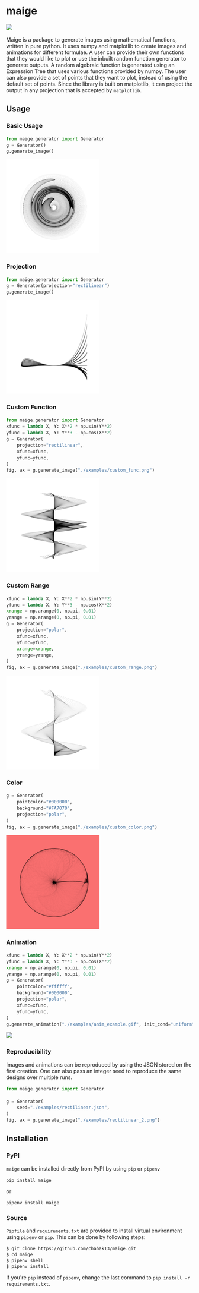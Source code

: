 # maige

<img src="https://raw.githubusercontent.com/chahak13/maige/main/examples/curiosity_2.png" width="60%">

Maige is a package to generate images using mathematical functions, written in pure python. It uses numpy and matplotlib to create images and animations for different formulae. A user can provide their own functions that they would like to plot or use the inbuilt random function generator to generate outputs. A random algebraic function is generated using an Expression Tree that uses various functions provided by numpy. The user can also provide a set of points that they want to plot, instead of using the default set of points. Since the library is built on matplotlib, it can project the output in any projection that is accepted by `matplotlib`.

## Usage
### Basic Usage

``` python
from maige.generator import Generator
g = Generator()
g.generate_image()
```

<!-- ![](./examples/ghost.png) -->
<img src="https://raw.githubusercontent.com/chahak13/maige/main/examples/ghost.png" width="50%">

### Projection

``` python
from maige.generator import Generator
g = Generator(projection="rectilinear")
g.generate_image()
```

<!-- ![](./examples/rectilinear.png) -->
<img src="https://raw.githubusercontent.com/chahak13/maige/main/examples/rectilinear.png" width="50%">

### Custom Function

``` python
from maige.generator import Generator
xfunc = lambda X, Y: X**2 * np.sin(Y**2)
yfunc = lambda X, Y: Y**3 - np.cos(X**2)
g = Generator(
    projection="rectilinear",
    xfunc=xfunc,
    yfunc=yfunc,
)
fig, ax = g.generate_image("./examples/custom_func.png")
```
<!-- ![](./examples/custom_func.png) -->
<img src="https://raw.githubusercontent.com/chahak13/maige/main/examples/custom_func.png" width="50%">

### Custom Range

``` python
xfunc = lambda X, Y: X**2 * np.sin(Y**2)
yfunc = lambda X, Y: Y**3 - np.cos(X**2)
xrange = np.arange(0, np.pi, 0.01)
yrange = np.arange(0, np.pi, 0.01)
g = Generator(
    projection="polar",
    xfunc=xfunc,
    yfunc=yfunc,
    xrange=xrange,
    yrange=yrange,
)
fig, ax = g.generate_image("./examples/custom_range.png")
```

<!-- ![](./examples/custom_range.png) -->
<img src="https://raw.githubusercontent.com/chahak13/maige/main/examples/custom_range.png" width="50%">

### Color

``` python
g = Generator(
    pointcolor="#000000",
    background="#FA7070",
    projection="polar",
)
fig, ax = g.generate_image("./examples/custom_color.png")
```
<!-- ![](./examples/custom_color.png) -->
<img src="https://raw.githubusercontent.com/chahak13/maige/main/examples/custom_color.png" width="50%">

### Animation

``` python
xfunc = lambda X, Y: X**2 * np.sin(Y**2)
yfunc = lambda X, Y: Y**3 - np.cos(X**2)
xrange = np.arange(0, np.pi, 0.01)
yrange = np.arange(0, np.pi, 0.01)
g = Generator(
    pointcolor="#ffffff",
    background="#000000",
    projection="polar",
    xfunc=xfunc,
    yfunc=yfunc,
)
g.generate_animation("./examples/anim_example.gif", init_cond="uniform")
```

<!-- ![](./examples/anim_example_compressed.gif) -->
<img src="https://raw.githubusercontent.com/chahak13/maige/main/examples/anim_example_compressed.gif" width="50%">

### Reproducibility

Images and animations can be reproduced by using the JSON stored on the first creation. One can also pass an integer seed to reproduce the same designs over multiple runs.
``` python
from maige.generator import Generator

g = Generator(
    seed="./examples/rectilinear.json",
)
fig, ax = g.generate_image("./examples/rectilinear_2.png")
```

## Installation

### PyPI
`maige` can be installed directly from PyPI by using `pip` or `pipenv`

``` shell
pip install maige
```
or

``` shell
pipenv install maige
```


### Source
`Pipfile` and `requirements.txt` are provided to install virtual environment using `pipenv` or `pip`. This can be done by following steps:

``` shell
$ git clone https://github.com/chahak13/maige.git
$ cd maige
$ pipenv shell
$ pipenv install
```

If you're `pip` instead of `pipenv`, change the last command to `pip install -r requirements.txt`.
